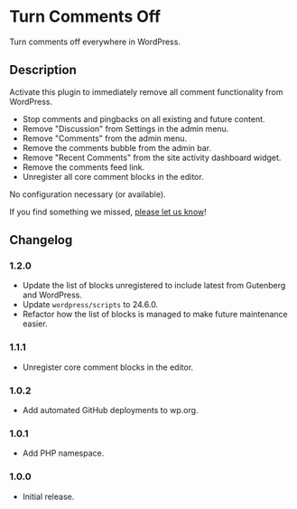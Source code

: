 # Turn Comments Off

Turn comments off everywhere in WordPress.

## Description

Activate this plugin to immediately remove all comment functionality from WordPress.

* Stop comments and pingbacks on all existing and future content.
* Remove "Discussion" from Settings in the admin menu.
* Remove "Comments" from the admin menu.
* Remove the comments bubble from the admin bar.
* Remove "Recent Comments" from the site activity dashboard widget.
* Remove the comments feed link.
* Unregister all core comment blocks in the editor.

No configuration necessary (or available).

If you find something we missed, [please let us know](https://github.com/happyprime/turn-comments-off)!

## Changelog

### 1.2.0

* Update the list of blocks unregistered to include latest from Gutenberg and WordPress.
* Update `wordpress/scripts` to 24.6.0.
* Refactor how the list of blocks is managed to make future maintenance easier.

### 1.1.1

* Unregister core comment blocks in the editor.

### 1.0.2

* Add automated GitHub deployments to wp.org.

### 1.0.1

* Add PHP namespace.

### 1.0.0

* Initial release.
